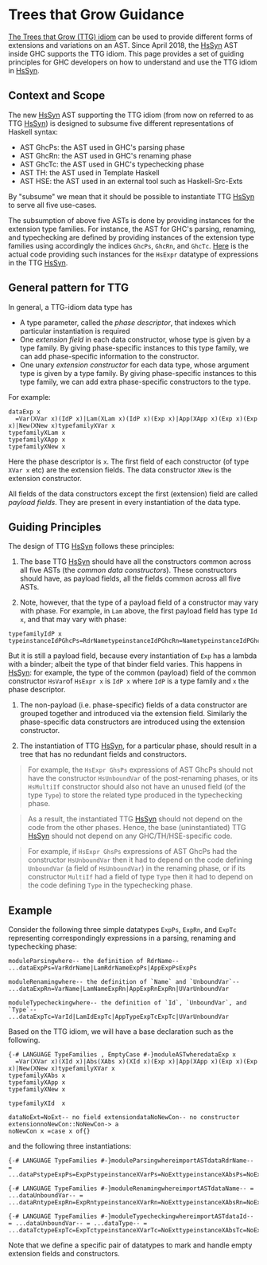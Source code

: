 # Trees that Grow Guidance

[ The Trees that Grow (TTG) idiom](http://www.jucs.org/jucs_23_1/trees_that_grow/jucs_23_01_0042_0062_najd.pdf) can be used to provide different forms of extensions and variations on an AST. Since April 2018, the [HsSyn](implementing-trees-that-grow/hs-syn) AST inside GHC supports the TTG idiom. This page provides a set of guiding principles for GHC developers on how to understand and use the TTG idiom in [HsSyn](implementing-trees-that-grow/hs-syn).

## Context and Scope


The new [HsSyn](implementing-trees-that-grow/hs-syn) AST supporting the TTG idiom (from now on referred to as TTG [HsSyn](implementing-trees-that-grow/hs-syn)) is designed to subsume five different representations of Haskell syntax:

- AST GhcPs: the AST used in GHC's parsing phase
- AST GhcRn: the AST used in GHC's renaming phase
- AST GhcTc: the AST used in GHC's typechecking phase
- AST TH:    the AST used in Template Haskell
- AST HSE:   the AST used in an external tool such as Haskell-Src-Exts


By "subsume" we mean that it should be possible to instantiate TTG [HsSyn](implementing-trees-that-grow/hs-syn) to serve all five use-cases.


The subsumption of above five ASTs is done by providing instances for the extension type families.
For instance, the AST for GHC's parsing, renaming, and typechecking are defined by providing instances of the extension type families using accordingly the indices `GhcPs`, `GhcRn`, and `GhcTc`.
[ Here](https://github.com/ghc/ghc/blob/master/compiler/hsSyn/HsExpr.hs#L737-L835) is the actual code providing such instances for the `HsExpr` datatype of expressions in the TTG [HsSyn](implementing-trees-that-grow/hs-syn).

## General pattern for TTG


In general, a TTG-idiom data type has

- A type parameter, called the *phase descriptor*, that indexes which particular instantiation is required
- One *extension field* in each data constructor, whose type is given by a type family.  By giving phase-specific instances to this type family, we can add phase-specific information to the constructor.
- One unary *extension constructor* for each data type, whose argument type is given by a type family. By giving phase-specific instances to this type family, we can add extra phase-specific constructors to the type.


For example:

```
dataExp x
  =Var(XVar x)(IdP x)|Lam(XLam x)(IdP x)(Exp x)|App(XApp x)(Exp x)(Exp x)|New(XNew x)typefamilyXVar x
typefamilyXLam x
typefamilyXApp x
typefamilyXNew x
```


Here the phase descriptor is `x`.  The first field of each constructor (of type `XVar x` etc) are the extension fields.  The data constructor `XNew` is the extension constructor.


All fields of the data constructors except the first (extension) field are called *payload fields*.  They are present in every instantiation of the data type.

## Guiding Principles


The design of TTG [HsSyn](implementing-trees-that-grow/hs-syn) follows these principles:

1. The base TTG [HsSyn](implementing-trees-that-grow/hs-syn) should have all the constructors common across all five ASTs (the *common data constructors*). These constructors should have, as payload fields, all the fields common across all five ASTs.

1. Note, however, that the type of a payload field of a constructor may vary with phase.  For example, in `Lam` above, the first payload field has type `Id x`, and that may vary with phase:

  ```
  typefamilyIdP x
  typeinstanceIdPGhcPs=RdrNametypeinstanceIdPGhcRn=NametypeinstanceIdPGhcTc=Id
  ```

  But it is still a payload field, because every instantiation of `Exp` has a lambda with a binder; albeit the type of that binder field varies.  This happens in [HsSyn](implementing-trees-that-grow/hs-syn): for example, the type of the common (payload) field of the common constructor `HsVar`of `HsExpr x` is `IdP x` where `IdP` is a type family and `x` the phase descriptor.

1. The non-payload (i.e. phase-specific) fields of a data constructor are grouped together and introduced via the extension field.  Similarly the phase-specific data constructors are introduced using the extension constructor.

1. The instantiation of TTG [HsSyn](implementing-trees-that-grow/hs-syn), for a particular phase, should result in a tree that has no redundant fields and constructors.

>
> For example, the `HsExpr GhsPs` expressions of AST GhcPs should not have the constructor `HsUnboundVar` of the post-renaming phases, or its `HsMultiIf` constructor should also not have an unused field (of the type `Type`) to store the related type produced in the typechecking phase.

>
> As a result, the instantiated TTG [HsSyn](implementing-trees-that-grow/hs-syn) should not depend on the code from the other phases. Hence, the base (uninstantiated) TTG [HsSyn](implementing-trees-that-grow/hs-syn) should not depend on any GHC/TH/HSE-specific code.

>
> For example, if `HsExpr GhsPs` expressions of AST GhcPs had the constructor `HsUnboundVar` then it had to depend on the code defining `UnboundVar` (a field of `HsUnboundVar`) in the renaming phase, or if its constructor `MultiIf` had a field of type `Type` then it had to depend on the code defining `Type` in the typechecking phase.

## Example


Consider the following three simple datatypes `ExpPs`, `ExpRn`, and `ExpTc` representing correspondingly expressions in a parsing, renaming and typechecking phase:

```
moduleParsingwhere-- the definition of RdrName-- ...dataExpPs=VarRdrName|LamRdrNameExpPs|AppExpPsExpPs
```

```
moduleRenamingwhere-- the definition of `Name` and `UnboundVar`-- ...dataExpRn=VarName|LamNameExpRn|AppExpRnExpRn|UVarUnboundVar
```

```
moduleTypecheckingwhere-- the definition of `Id`, `UnboundVar`, and `Type`-- ...dataExpTc=VarId|LamIdExpTc|AppTypeExpTcExpTc|UVarUnboundVar
```


Based on the TTG idiom, we will have a base declaration such as the following.

```
{-# LANGUAGE TypeFamilies , EmptyCase #-}moduleASTwheredataExp x
  =Var(XVar x)(XId x)|Abs(XAbs x)(XId x)(Exp x)|App(XApp x)(Exp x)(Exp x)|New(XNew x)typefamilyXVar x
typefamilyXAbs x
typefamilyXApp x
typefamilyXNew x

typefamilyXId  x

dataNoExt=NoExt-- no field extensiondataNoNewCon-- no constructor extensionnoNewCon::NoNewCon-> a
noNewCon x =case x of{}
```


and the following three instantiations:

```
{-# LANGUAGE TypeFamilies #-}moduleParsingwhereimportASTdataRdrName-- = ...dataPstypeExpPs=ExpPstypeinstanceXVarPs=NoExttypeinstanceXAbsPs=NoExttypeinstanceXAppPs=NoExttypeinstanceXNewPs=NoNewContypeinstanceXIdPs=RdrName
```

```
{-# LANGUAGE TypeFamilies #-}moduleRenamingwhereimportASTdataName-- = ...dataUnboundVar-- = ...dataRntypeExpRn=ExpRntypeinstanceXVarRn=NoExttypeinstanceXAbsRn=NoExttypeinstanceXAppRn=NoExttypeinstanceXNewRn=UnboundVartypeinstanceXIdRn=Name
```

```
{-# LANGUAGE TypeFamilies #-}moduleTypecheckingwhereimportASTdataId-- = ...dataUnboundVar-- = ...dataType-- = ...dataTctypeExpTc=ExpTctypeinstanceXVarTc=NoExttypeinstanceXAbsTc=NoExttypeinstanceXAppTc=TypetypeinstanceXNewTc=UnboundVartypeinstanceXIdTc=Id
```


Note that we define a specific pair of datatypes to mark and handle empty extension fields and constructors.

